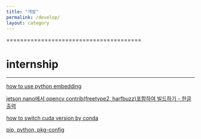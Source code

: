 ```yaml
---
title: "개발"
permalink: /develop/
layout: category
---
```


=======================================
# internship
-----------------------------------
[how to use python embedding](https://lhju4e.github.io/develop/intern1)


[jetson nano에서 opencv contrib(freetype2, harfbuzz)포함하여 빌드하기 - 한글 출력](https://lhju4e.github.io/develop/intern2)


[how to switch cuda version by conda](https://lhju4e.github.io/develop/intern3)


[pip, python, pkg-config](https://lhju4e.github.io/develop/intern4)




